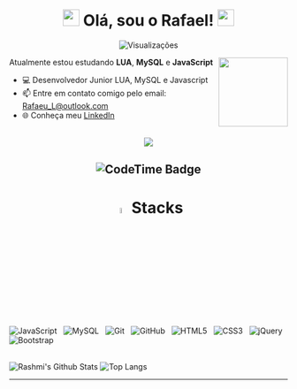 <h1 align="center"> <img src="./hi.gif" height="30px"> Olá, sou o Rafael! <img src="[https://c.tenor.com/rz4kOurhQ0QAAAAC/big-mouth-cat.gif](https://cdn.discordapp.com/banners/580416011472338957/a_721dfc56f357fd0317e40c40452c44e0.gif?size=512)" height="30px">
</h1>
<p align="center"> <img src="https://komarev.com/ghpvc/?username=RafaelLemosS&color=blue" alt="Visualizações" /> </p>

<img src="https://i.imgur.com/eAXZFmX.png?size=2048" width="125px" align="right">

Atualmente estou estudando <b>LUA</b>, <b>MySQL</b> e <b>JavaScript</b>

- 💻 Desenvolvedor Junior LUA, MySQL e Javascript
- 📫 Entre em contato comigo pelo email: Rafaeu_L@outlook.com
- 🌐 Conheça meu [LinkedIn](https://www.linkedin.com/in/rafael-lemos-silva/)

<br>
<div align="center">
<a href="https://discord.com/users/580416011472338957"><img src="https://lanyard-profile-readme.vercel.app/api/580416011472338957?theme=black&bg=0b121e&animated=false&hideDiscrim=true&borderRadius=50px&idleMessage=Provavelmente%20fazendo%20alguma%20coisa..."></a>
</div>

<h2 align="center">
<img href="https://codetime.dev" alt="CodeTime Badge" src="https://img.shields.io/endpoint?style=social&color=222&url=https%3A%2F%2Fapi.codetime.dev%2Fv3%2Fusers%2Fshield%3Fuid%3D22862">

<br>

<h1 align="center"><img src="https://i.imgur.com/qD0idGM.png" width=5%> Stacks</h1>
<a href="https://github.com/RafaelLemosS">
<!-- <img src = "https://img.shields.io/badge/JavaScript-323330?style=for-the-badge&logo=javascript&logoColor=F7DF1E">
<img src = "https://img.shields.io/badge/Lua-323330?style=for-the-badge&logo=lua&logoColor=2C2D72">
<img src = "https://img.shields.io/badge/MySQL-323330?style=for-the-badge&logo=mysql&logoColor=4479A1"> -->
</a>

![JavaScript](https://img.shields.io/badge/-JavaScript-black?logo=javascript&style=social)&nbsp;&nbsp;
![MySQL](https://img.shields.io/badge/-MySQL-black?logo=mysql&style=social)&nbsp;&nbsp;
![Git](https://img.shields.io/badge/-Git-black?logo=git&style=social)&nbsp;&nbsp;
![GitHub](https://img.shields.io/badge/-GitHub-black?logo=github&style=social)&nbsp;&nbsp;
![HTML5](https://img.shields.io/badge/-HTML5-black?logo=html5&style=social)&nbsp;&nbsp;
![CSS3](https://img.shields.io/badge/-CSS3-black?logo=css3&style=social)&nbsp;&nbsp;
![jQuery](https://img.shields.io/badge/-jQuery-black?logo=jquery&style=social)&nbsp;&nbsp;
![Bootstrap](https://img.shields.io/badge/-Bootstrap-black?logo=bootstrap&style=social)&nbsp;&nbsp;
<br>
<br>

<!-- <div align="center"> -->
<!-- <img src="https://github-readme-stats.vercel.app/api?username=RafaelLemosS&show_icons=true&theme=dark"/> -->
<!-- </div> -->
![Rashmi's Github Stats](https://github-readme-stats.vercel.app/api?username=RafaelLemosS&count_private=true&show_icons=true&theme=dark&include_all_commits=true)
![Top Langs](https://github-readme-stats.vercel.app/api/top-langs/?username=RafaelLemosS&hide=TeX&layout=compact&theme=dark)
<br>
<hr>
<br>
<!-- <img src="https://res.cloudinary.com/practicaldev/image/fetch/s--rV1CmS8C--/c_limit%2Cf_auto%2Cfl_progressive%2Cq_66%2Cw_880/https://dev-to-uploads.s3.amazonaws.com/i/9yn7vhjsvzhgi0w9p7he.gif" width=100%> -->
